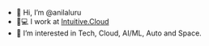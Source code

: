 - 👋 Hi, I’m @anilaluru
- 🏡💻 I work at [Intuitive.Cloud](https://www.intuitive.cloud/)
- 👀 I’m interested in Tech, Cloud, AI/ML, Auto and Space.

<!---
anilaluruintuitivecloud/anilaluruintuitivecloud is a ✨ special ✨ repository because its `README.md` (this file) appears on your GitHub profile.
You can click the Preview link to take a look at your changes.
--->
